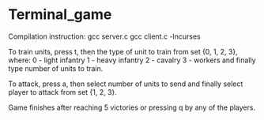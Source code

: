 # Terminal_game
Compilation instruction:
gcc server.c
gcc client.c -lncurses

To train units, press t, then the type of unit to train from set {0, 1, 2, 3}, where:
0 - light infantry
1 - heavy infantry
2 - cavalry
3 - workers
and finally type number of units to train.

To attack, press a, then select number of units to send and finally select player to attack from set {1, 2, 3}.

Game finishes after reaching 5 victories or pressing q by any of the players.
